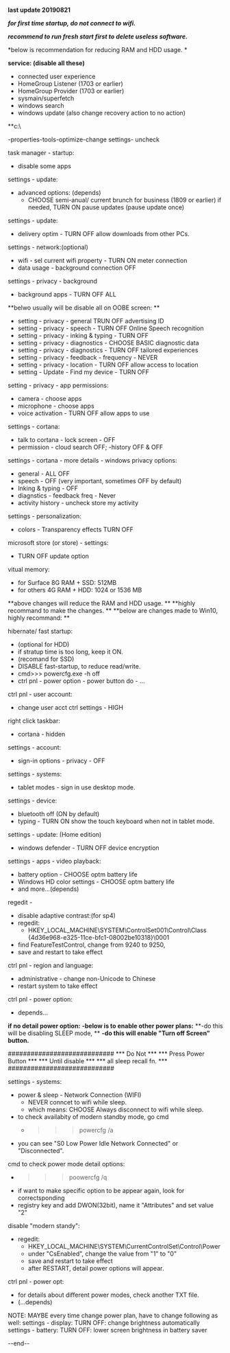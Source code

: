 
**last update 20190821**

***for first time startup, do not connect to wifi.***

***recommend to run fresh start first to delete useless software.***

*below is recommendation for reducing RAM and HDD usage. *

**service: (disable all these)**
- connected user experience
- HomeGroup Listener (1703 or earlier) 
- HomeGroup Provider (1703 or earlier)
- sysmain/superfetch
- windows search
- windows update (also change recovery action to no action)

**c:\

  -properties-tools-optimize-change settings- uncheck

task manager - startup:
-  disable some apps

settings - update:
-  advanced options: (depends)
   -	CHOOSE semi-anual/ current brunch for business (1809 or earlier)
	if needed, TURN ON pause updates (pause update once)

settings - update:
-  delivery optim - TURN OFF allow downloads from other PCs.

settings - network:(optional)
-  wifi - sel current wifi property - TURN ON meter connection
-  data usage - background connection OFF

settings - privacy - background
-  background apps - TURN OFF ALL

**belwo usually will be disable all on OOBE screen: **
- setting - privacy - general TRUN OFF advertising ID
- setting - privacy - speech - TURN OFF Online Speech recognition 
- setting - privacy - inking & typing - TURN OFF 
- setting - privacy - diagnostics - CHOOSE BASIC diagnostic data
- setting - privacy - diagnostics - TURN OFF tailored experiences
- setting - privacy - feedback - frequency - NEVER
- setting - privacy - location - TURN OFF allow access to location
- setting - Update - Find my device - TURN OFF

setting - privacy - app permissions:
-  camera - choose apps
-  microphone - choose apps
-  voice activation - TURN OFF allow apps to use 

settings - cortana:
 -  talk to cortana - lock screen - OFF
 -  permission - cloud search OFF; -history OFF & OFF

settings - cortana - more details - windows privacy options:
-  general - ALL OFF
-  speech - OFF (very important, sometimes OFF by default)
-  Inking & typing - OFF
-  diagnstics - feedback freq - Never
-  activity history - uncheck store my activity

settings - personalization:
-  colors - Transparency effects TURN OFF

microsoft store (or store) - settings:
-  TURN OFF update option

vitual memory:
-  for Surface 8G RAM + SSD: 512MB
-  for others 4G RAM + HDD: 1024 or 1536 MB


**above changes will reduce the RAM and HDD usage. ** 
**highly recommand to make the changes. **
**below are changes made to Win10, highly recommand: **


hibernate/ fast startup: 
-  (optional for HDD)
-  if stratup time is too long, keep it ON.
-  (recomand for SSD)
-  DISABLE fast-startup, to reduce read/write.
-  cmd>>> powercfg.exe -h off
-  ctrl pnl - power option - power button do - ...

ctrl pnl - user account:
-  change user acct ctrl settings - HIGH

right click taskbar:
-  cortana - hidden

settings - account:
-  sign-in options - privacy - OFF

settings - systems:
-  tablet modes - sign in use desktop mode.

settings - device:
-  bluetooth off (ON by default)
-  typing - TURN ON show the touch keyboard when not in tablet mode.

settings - update: (Home edition)
-  windows defender - TURN OFF device encryption

settings - apps - video playback:
-  battery option - CHOOSE optm battery life
-  Windows HD color settings - CHOOSE optm battery life
-  and more...(depends)

regedit -
-  disable adaptive contrast:(for sp4)
-  regedit:
   - HKEY_LOCAL_MACHINE\SYSTEM\ControlSet001\Control\Class\
    {4d36e968-e325-11ce-bfc1-08002be10318}\0001
-   find FeatureTestControl, change from 9240 to 9250,
-   save and restart to take effect

ctrl pnl - region and language: 
-  administrative - change non-Unicode to Chinese
-  restart system to take effect

ctrl pnl - power option:
-  depends...

**if no detail power option:**
**-below is to enable other power plans:**
**-do this will be disabling SLEEP mode, **
**-do this will enable "Turn off Screen" button.**

############################
***        Do Not        *** 
***  Press Power Button  *** 
***     Until disable    ***
*** all sleep recall fn. ***
############################

settings - systems:
-  power & sleep - Network Connection (WIFI) 
   - NEVER conncet to wifi while sleep.
   - which means: CHOOSE Always disconnect to wifi while sleep.
-  to check availabity of modern standby mode, go cmd
   - >>> powercfg /a
-  you can see "S0 Low Power Idle Network Connected" or "Disconnected".

cmd to check power mode detail options:
-  >>> poowercfg /q
- if want to make specific option to be appear again, look for correctsponding
- registry key and add DWON(32bit), name it "Attributes" and set value "2"

disable "modern standy":
- regedit:
  - HKEY_LOCAL_MACHINE\SYSTEM\CurrentControlSet\Control\Power
  - under "CsEnabled", change the value from "1" to "0"
  - save and restart to take effect
  - after RESTART, detail power options will appear. 

ctrl pnl - power opt:
-   for details about different power modes, check another TXT file.
-   (...depends)

NOTE: MAYBE every time change power plan, have to change following as well:
settings - display: 
  TURN OFF: change brightness automatically
settings - battery:
  TURN OFF: lower screen brightness in battery saver

--end--
